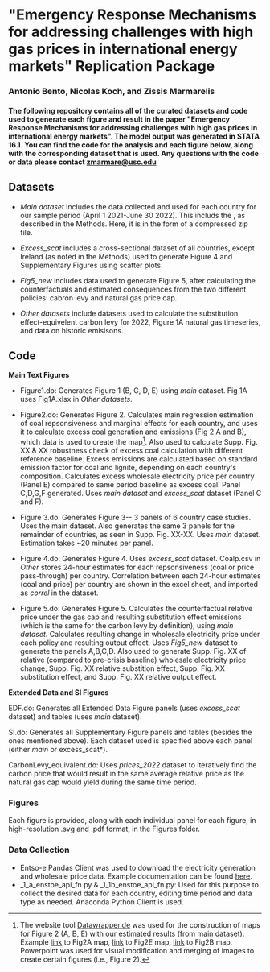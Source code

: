 # "Emergency Response Mechanisms for addressing challenges with high gas prices in international energy markets" Replication Package
### Antonio Bento, Nicolas Koch, and Zissis Marmarelis

#### The following repository contains all of the curated datasets and code used to generate each figure and result in the paper "Emergency Response Mechanisms for addressing challenges with high gas prices in international energy markets". The model output was generated in STATA 16.1. You can find the code for the analysis and each figure below, along with the corresponding dataset that is used. Any questions with the code or data please contact zmarmare@usc.edu

## Datasets 

 * *Main dataset* includes the data collected and used for each country for our sample period (April 1 2021-June 30 2022). This includs the , as described in the Methods. Here, it is in the form of a compressed zip file.

 * *Excess_scat* includes a cross-sectional dataset of all countries, except Ireland (as noted in the Methods) used to generate Figure 4 and Supplementary Figures using scatter plots.

 * *Fig5_new* includes data used to generate Figure 5, after calculating the counterfactuals and estimated consequences from the two different policies: cabron levy and natural gas price cap. 
  
 * *Other datasets* include datasets used to calculate the substitution effect-equivelent carbon levy for 2022, Figure 1A natural gas timeseries, and data on historic emisisons.

## Code

**Main Text Figures** 

 * Figure1.do: Generates Figure 1 (B, C, D, E) using *main* dataset. Fig 1A uses Fig1A.xlsx in *Other datasets*.

 * Figure2.do: Generates Figure 2. Calculates main regression estimation of coal repsonsiveness and marginal effects for each country, and uses it to calculate excess coal generation and emissions (Fig 2 A and B), which data is used to create the map[^1]. Also used to calculate Supp. Fig. XX & XX robustness check of excess coal calculation with different reference baseline. Excess emissions are calculated based on standard emission factor for coal and lignite, depending on each country's composition. Calculates excess wholesale electricity price per country (Panel E) compared to same period baseline as excess coal. Panel C,D,G,F generated. Uses *main dataset* and *excess_scat* dataset (Panel C and F).
  
 * Figure 3.do: Generates Figure 3-- 3 panels of 6 country case studies. Uses the main dataset. Also generates the same 3 panels for the remainder of countries, as seen in Supp. Fig. XX-XX. Uses *main* dataset. Estimation takes ~20 minutes per panel.
  
 * Figure 4.do: Generates Figure 4. Uses *excess_scat* dataset. Coalp.csv in *Other* stores 24-hour estimates for each repsonsiveness (coal or price pass-through) per country. Correlation between each 24-hour estimates (coal and price) per country are shown in the excel sheet, and imported as *correl* in the dataset. 
 
 * Figure 5.do: Generates Figure 5. Calculates the counterfactual relative price under the gas cap and resulting substitution effect emissions (which is the same for the carbon levy by definition), using *main dataset*. Calculates resulting change in wholesale electricity price under each policy and resulting output effect. Uses *Fig5_new* dataset to generate the panels A,B,C,D. Also used to generate Supp. Fig. XX of relative (compared to pre-crisis baseline) wholesale electricity price change, Supp. Fig. XX relative substition effect, Supp. Fig. XX substitution effect, and Supp. Fig. XX relative output effect.
 
 **Extended Data and SI Figures**

 EDF.do: Generates all Extended Data Figure panels (uses *excess_scat* dataset) and tables (uses *main* dataset).

 SI.do: Generates all Supplementary Figure panels and tables (besides the ones mentioned above). Each dataset used is specified above each panel (either *main* or excess_scat*).

 CarbonLevy_equivalent.do: Uses *prices_2022* dataset to iteratively find the carbon price that would result in the same average relative price as the natural gas cap would yield during the same time period.

 
 ### Figures 

 Each figure is provided, along with each individual panel for each figure, in high-resolution .svg and .pdf format, in the Figures folder. 
 
### Data Collection
 * Entso-e Pandas Client was used to download the electricity generation and wholesale price data. Example documentation can be found [here](https://github.com/EnergieID/entsoe-py).
 * _1_a_enstoe_api_fn.py & _1_1b_enstoe_api_fn.py: Used for this purpose to collect the desired data for each country, editing time period and data type as needed. Anaconda Python Client is used.
 
[^1]: The website tool [Datawrapper.de](https://datawrapper.dwcdn.net/Wi1uA/1/) was used for the construction of maps for Figure 2 (A, B, E) with our estimated results (from main dataset). Example [link](https://www.datawrapper.de/_/3KERv/) to Fig2A map, [link](https://www.datawrapper.de/_/vwC3I/) to Fig2E map, [link](https://www.datawrapper.de/_/GBMrw/) to Fig2B map. Powerpoint was used for visual modification and merging of images to create certain figures (i.e., Figure 2).

